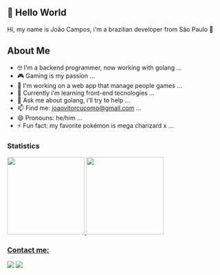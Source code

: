 ## 👋 Hello World

Hi, my name is João Campos, i'm a brazilian developer from São Paulo 🌆

## About Me
- 🤓 I'm a backend programmer, now working with golang ...
- 🎮 Gaming is my passion ...
- 💼 I'm working on a web app that manage people games ...
- 🌱 Currently i'm learning front-end tecnologies ...
- 💬 Ask me about golang, i'll try to help ...
- 📫 Find me: joaovitorcucomo@gmail.com ...
- 😄 Pronouns: he/him ...
- ⚡ Fun fact: my favorite pokémon is mega charizard x ...

### Statistics
<div>
<a href="https://github.com/johnman67112">
<img height="180em" src="https://github-readme-stats.vercel.app/api/top-langs/?username=johnman67112&layout=compact&langs_count=7&theme=dracula"/>
<img height="180em" src="https://github-readme-stats.vercel.app/api?username=johnman67112&show_icons=true&theme=dracula&include_all_commits=true&count_private=true"/>
</div>

### Contact me:

<div>
<a href = "mailto:joaovitorcucomo@gmail.com"><img src="https://img.shields.io/badge/Gmail-D14836?style=for-the-badge&logo=gmail&logoColor=white" target="_blank"></a>
<a href="https://www.linkedin.com/in/joao-vitor-cucomo-de-campos" target="_blank"><img src="https://img.shields.io/badge/-LinkedIn-%230077B5?style=for-the-badge&logo=linkedin&logoColor=white" target="_blank"></a>   
</div>

